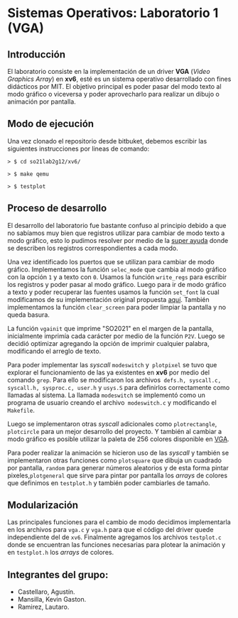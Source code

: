 # Sistemas Operativos: Laboratorio 1 (VGA)

## Introducción

El laboratorio consiste en la implementación de un driver **VGA** (*Video Graphics Array*) en **xv6**, esté es un sistema operativo desarrollado con fines didácticos por MIT. El objetivo principal es poder pasar del modo texto al modo gráfico o viceversa y poder aprovecharlo para realizar un dibujo o animación por pantalla.

## Modo de ejecución

Una vez clonado el repositorio desde bitbuket, debemos escribir las siguientes instrucciones por lineas de comando:

```
> $ cd so21lab2g12/xv6/

> $ make qemu

> $ testplot
```
## Proceso de desarrollo

El desarrollo del laboratorio fue bastante confuso al principio debido a que no sabíamos muy bien que registros utilizar para cambiar de modo texto a modo gráfico, esto lo pudimos resolver por medio de la [super ayuda](http://files.osdev.org/mirrors/geezer/osd/graphics/modes.c) donde se describen los registros correspondientes a cada modo.

Una vez identificado los puertos que se utilizan para cambiar de modo gráfico. Implementamos la función `selec_mode` que cambia al modo gráfico con la opción `1` y a texto con `0`. Usamos la función `write_regs` para escribir los registros y poder pasar al modo gráfico. Luego para ir de modo gráfico a texto y poder recuperar las fuentes usamos la función `set_font` la cual modificamos de su implementación original propuesta [aquí](https://forum.osdev.org/viewtopic.php?f=1&t=25375). También implementamos la función `clear_screen` para poder limpiar la pantalla y no queda basura.

La función `vgainit` que imprime "SO2021" en el margen de la pantalla, inicialmente imprimía cada carácter por medio de la función `P2V`. Luego se decidió optimizar agregando la opción de imprimir cualquier palabra, modificando el arreglo de texto.

Para poder implementar las *syscall* `modeswitch` y` plotpixel` se tuvo que explorar el funcionamiento de las ya existentes en **xv6** por medio del comando `grep`. Para ello se modificaron los archivos` defs.h, syscall.c, syscall.h, sysproc.c, user.h` y `usys.S` para definirlos correctamente como llamadas al sistema. La llamada `modeswitch` se implementó como un programa de usuario creando el archivo` modeswitch.c` y modificando el `Makefile`.

Luego se implementaron otras *syscall* adicionales como `plotrectangle`, `plotcircle` para un mejor desarrollo del proyecto. Y también al cambiar a modo gráfico es posible utilizar la paleta de 256 colores disponible en [VGA](https://www.fountainware.com/EXPL/vga_color_palettes.htm).

Para poder realizar la animación se hicieron uso de las *syscall* y también se implementaron otras funciones como `plotsquare` que dibuja un cuadrado por pantalla, `random` para generar números aleatorios y de esta forma pintar pixeles,`plotgeneral` que sirve para pintar por pantalla los *arrays* de colores que definimos en `testplot.h` y también poder cambiarles de tamaño.  

## Modularización

Las principales funciones para el cambio de modo decidimos implementarla en los archivos para `vga.c` y `vga.h` para que el código del driver quede independiente del de `xv6`. Finalmente agregamos los archivos `testplot.c` donde se encuentran las funciones necesarias para plotear la animación y en `testplot.h` los *arrays* de colores.

## Integrantes del grupo:

* Castellaro, Agustín.
* Mansilla, Kevin Gaston.
* Ramirez, Lautaro.
